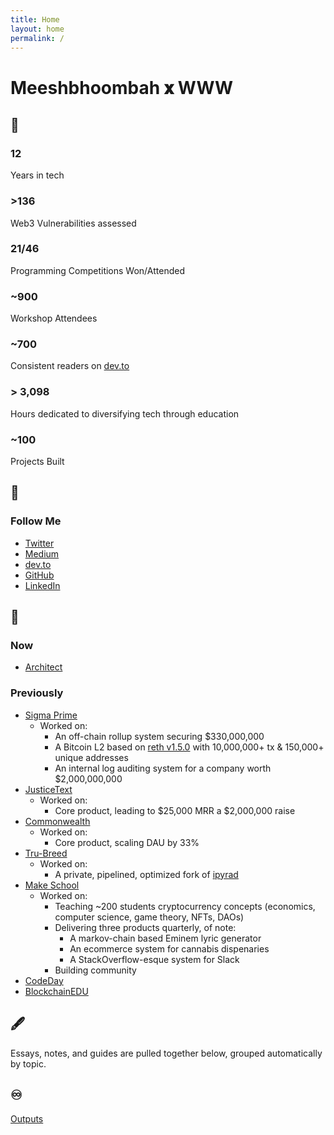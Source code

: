 ```yaml
---
title: Home
layout: home
permalink: /
---
```

# Meeshbhoombah 𝐱 WWW

## 🔢
### 12
Years in tech

### >136
Web3 Vulnerabilities assessed

### 21/46
Programming Competitions Won/Attended

### ~900
Workshop Attendees

### ~700
Consistent readers on [dev.to](https://dev.to/meeshbhoombah)

### > 3,098
Hours dedicated to diversifying tech through education

### ~100
Projects Built

## 🔁
### Follow Me
- [Twitter](https://twitter.com/meeshbhoombah)
- [Medium](https://meeshbhoombah.medium.com/)
- [dev.to](https://dev.to/meeshbhoombah)
- [GitHub](https://github.com/meeshbhoombah/)
- [LinkedIn](https://www.linkedin.com/in/meeshbhoombah/)

## 🤔
### Now
- [Architect](https://twitter.com/_thearchproj_)

### Previously
- [Sigma Prime](https://sigmaprime.io/)
    + Worked on:
        * An off-chain rollup system securing $330,000,000
        * A Bitcoin L2 based on [reth v1.5.0](https://github.com/paradigmxyz/reth/releases/tag/v1.0.5)
          with 10,000,000+ tx & 150,000+ unique addresses
        * An internal log auditing system for a company worth $2,000,000,000
- [JusticeText](https://justicetext.com/)
    + Worked on:
        * Core product, leading to $25,000 MRR a $2,000,000 raise
- [Commonwealth](https://commonwealth.im/)
    + Worked on:
        * Core product, scaling DAU by 33%
- [Tru-Breed](https://www.tru-breed.com/)
    + Worked on:
        * A private, pipelined, optimized fork of [ipyrad](https://github.com/dereneaton/ipyrad)
- [Make School](https://makeschool.org/)
    + Worked on:
        * Teaching ~200 students cryptocurrency concepts (economics, computer science, game theory, NFTs, DAOs)
        * Delivering three products quarterly, of note:
            - A markov-chain based Eminem lyric generator
            - An ecommerce system for cannabis dispenaries
            - A StackOverflow-esque system for Slack
        * Building community
- [CodeDay](https://www.codeday.org/)
- [BlockchainEDU](https://www.blockchainedu.org/)

## 🖋
Essays, notes, and guides are pulled together below, grouped automatically by topic.

## ♾
[Outputs](https://meeshbhoombah2020.notion.site/Outputs-25bce498609c4d089bc670ec3dfce8ad)
